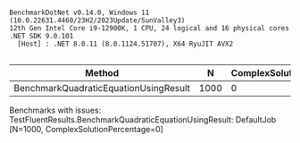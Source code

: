 ```

BenchmarkDotNet v0.14.0, Windows 11 (10.0.22631.4460/23H2/2023Update/SunValley3)
12th Gen Intel Core i9-12900K, 1 CPU, 24 logical and 16 physical cores
.NET SDK 9.0.101
  [Host] : .NET 8.0.11 (8.0.1124.51707), X64 RyuJIT AVX2


```
| Method                                | N    | ComplexSolutionPercentage | Mean | Error |
|-------------------------------------- |----- |-------------------------- |-----:|------:|
| BenchmarkQuadraticEquationUsingResult | 1000 | 0                         |   NA |    NA |

Benchmarks with issues:
  TestFluentResults.BenchmarkQuadraticEquationUsingResult: DefaultJob [N=1000, ComplexSolutionPercentage=0]
